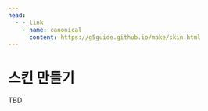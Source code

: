 ```yaml
---
head:
  - - link
    - name: canonical
      content: https://g5guide.github.io/make/skin.html
---
```

# 스킨 만들기

TBD

